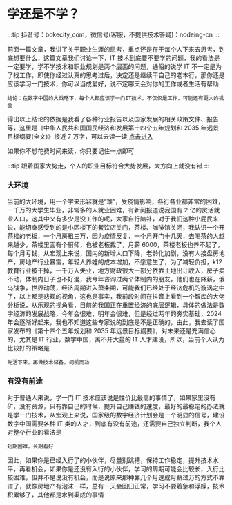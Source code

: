 # 学还是不学？

:::tip
抖音号：bokecity_com，微信号(客服，不提供技术答疑)：nodeing-cn
:::

前面一篇文章，我讲了关于职业生涯的思考，重点还是在于每个人下来去思考，到底想要什么，这篇文章我们讨论一下，IT 技术到底要不要学的问题，我的看法是一定要学，学不学技术和职业规划是两个层面的问题，通俗的说学 IT 不一定是为了找工作，即使你经过认真的思考过后，决定还是继续干自己的老本行，那你还是应该学习一门技术，你可以当成爱好，说不定哪天会对你的工作或者生活有帮助

```
结论：在数字中国的大战略下，每个人都应该学一门IT技术，不仅仅是工作，可能还有更大的机会
```

得出以上结论的依据是我看了各种行业报告以及国家发展的相关政策文件、报告等，这里是《中华人民共和国国民经济和发展第十四个五年规划和 2035 年远景目标纲要(全文)》接近 7 万字，可以去读一读,[点击进入](https://www.gov.cn/zhuanti/shisiwu/chrome/index.html#!/main)

如果你不想花费时间来读，你只要记住一点即可

:::tip
跟着国家大势走，个人的职业目标符合大势发展，大方向上就没有错
:::

### 大环境

当前的大环境，用一个字来形容就是“难”，受疫情影响，各行各业都非常的困难，一千万的大学生毕业，非常多的人就业困难，有新闻报道说我国有 2 亿的灵活就业人口，这其中又有多少是没工作的呢，大家自行脑补，对于我们这种小屁民来说，能切身感受到的是小区楼下的餐饮店关门，茶楼、咖啡馆关闭，我认识一个开茶楼的老板，一个月房租三万，因为疫情反复，一个月开门十几天，去喝茶的人越来越少，茶楼里面有个厨师，也被老板裁了，月薪 6000，茶楼老板也养不起了，每个月亏钱，从宏观上来说，国内的新增人口下降，老龄化加剧，没有人接盘房地产，房地产行业暴雷，年轻人养娃的成本增加，不愿意生了，为了减轻负担，k12 教育行业被干掉，一千万人失业，地方财政很大一部分依靠土地出让收入，房子卖不动，体制内日子也不好混，我今年咨询过两个体制内的朋友，他们也在降薪，俄乌战争，世界动荡，经济周期进入萧条期，可能我们已经处于经济危机的漩涡之中了，以上都是悲观的视角，这也是事实，我前段时间在抖音上看到一个智库的大佬分析说，从乐观的视角看，目前的我国正在重置经济的底层逻辑，具体的做法是数字经济的发展战略，今年会很难，明年会很难，但是经过两年的夯实基础，2024 年会逐渐好起来，我也不知道这些专家说的到底是不是正确的，由此，我去读了国家发布的《第十四个五年规划和 2035 年远景目标纲要》，对未来还是充满信心的，尤其是 IT 行业，数字中国，离不开大量的 IT 人才建设，所以，当前个人认为比较好的策略是

```
先活下来，再做技术储备，伺机而动
```

### 有没有前途

对于普通人来说，学一门 IT 技术应该说是性价比最高的事情了，如果家里没有矿，没有资源，只有靠自己的时候，提升自己赚钱的速度，最好的最稳定的办法就是学一门技术，从宏观上来说，国家级的数字经济计划会是一个明显的信号，建设数字中国需要各种 IT 类的人才，到底有没有前途，还需要自己独立判断，我个人对整个行业的看法是

```
短期困难，长期看好
```

因此，如果你是已经入行了的小伙伴，尽量别跳槽，保持工作稳定，提升技术水平，再看机会，如果你是还没有入行的小伙伴，学习的周期可能会比较长，入行比较困难，但并不是说没有机会，而是说原来那种靠几个月速成月薪过万的方式不靠谱了，就像房地产有泡沫一样，总有一天会回归正常，学习不要着急和浮躁，技术积累够了，其他都是水到渠成的事情
